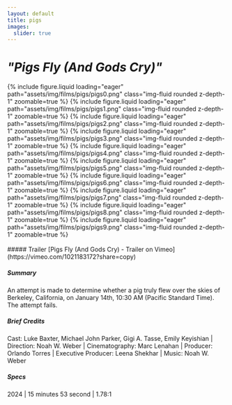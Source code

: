 ```yaml
---
layout: default
title: pigs
images:
  slider: true
---
```


<div class="header-bar-small">
<h1><i>"Pigs Fly (And Gods Cry)"</i></h1>
</div>

<div class="bottom-border">
<swiper-container keyboard="true" navigation="true" rewind="true">
  <swiper-slide>{% include figure.liquid loading="eager" path="assets/img/films/pigs/pigs0.png" class="img-fluid rounded z-depth-1" zoomable=true %}</swiper-slide>
  <swiper-slide>{% include figure.liquid loading="eager" path="assets/img/films/pigs/pigs1.png" class="img-fluid rounded z-depth-1" zoomable=true %}</swiper-slide>
  <swiper-slide>{% include figure.liquid loading="eager" path="assets/img/films/pigs/pigs2.png" class="img-fluid rounded z-depth-1" zoomable=true %}</swiper-slide>
  <swiper-slide>{% include figure.liquid loading="eager" path="assets/img/films/pigs/pigs3.png" class="img-fluid rounded z-depth-1" zoomable=true %}</swiper-slide>
  <swiper-slide>{% include figure.liquid loading="eager" path="assets/img/films/pigs/pigs4.png" class="img-fluid rounded z-depth-1" zoomable=true %}</swiper-slide>
  <swiper-slide>{% include figure.liquid loading="eager" path="assets/img/films/pigs/pigs5.png" class="img-fluid rounded z-depth-1" zoomable=true %}</swiper-slide>
  <swiper-slide>{% include figure.liquid loading="eager" path="assets/img/films/pigs/pigs6.png" class="img-fluid rounded z-depth-1" zoomable=true %}</swiper-slide>
  <swiper-slide>{% include figure.liquid loading="eager" path="assets/img/films/pigs/pigs7.png" class="img-fluid rounded z-depth-1" zoomable=true %}</swiper-slide>
  <swiper-slide>{% include figure.liquid loading="eager" path="assets/img/films/pigs/pigs8.png" class="img-fluid rounded z-depth-1" zoomable=true %}</swiper-slide>
  <swiper-slide>{% include figure.liquid loading="eager" path="assets/img/films/pigs/pigs9.png" class="img-fluid rounded z-depth-1" zoomable=true %}</swiper-slide>
</swiper-container>
</div>

<br>
##### Trailer
[Pigs Fly (And Gods Cry) - Trailer on Vimeo](https://vimeo.com/1021183172?share=copy)

##### Summary
An attempt is made to determine whether a pig truly flew over the skies of Berkeley, California, on January 14th, 10:30 AM (Pacific Standard Time). The attempt fails. 

##### Brief Credits 
Cast: Luke Baxter, Michael John Parker, Gigi A. Tasse, Emily Keyishian | Direction: Noah W. Weber | Cinematography: Marc Lenahan | Producer: Orlando Torres | Executive Producer: Leena Shekhar | Music: Noah W. Weber

##### Specs
2024 | 15 minutes 53 second | 1.78:1

